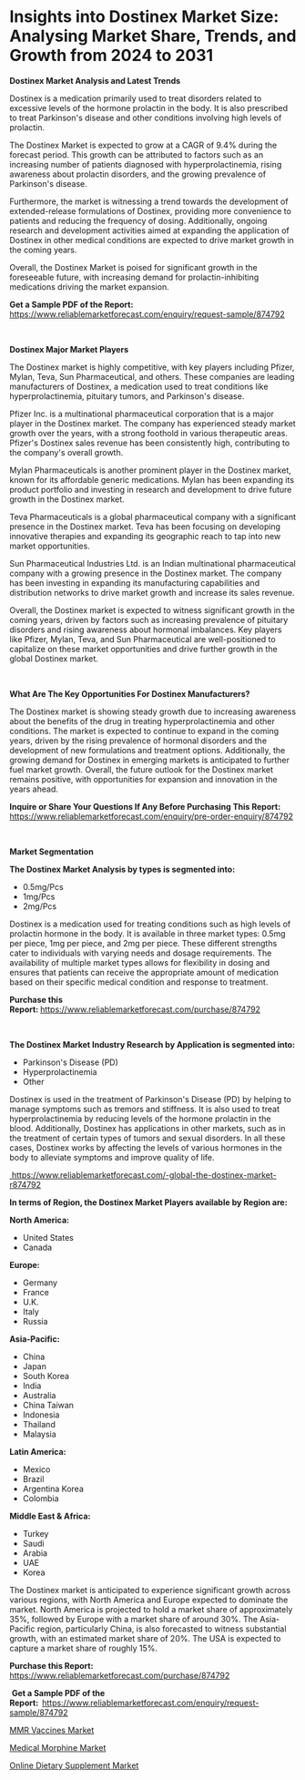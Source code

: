 <p><h1>Insights into Dostinex Market Size: Analysing Market Share, Trends, and Growth from 2024 to 2031</h1></p><p><strong>Dostinex Market Analysis and Latest Trends</strong></p>
<p><p>Dostinex is a medication primarily used to treat disorders related to excessive levels of the hormone prolactin in the body. It is also prescribed to treat Parkinson's disease and other conditions involving high levels of prolactin.</p><p>The Dostinex Market is expected to grow at a CAGR of 9.4% during the forecast period. This growth can be attributed to factors such as an increasing number of patients diagnosed with hyperprolactinemia, rising awareness about prolactin disorders, and the growing prevalence of Parkinson's disease.</p><p>Furthermore, the market is witnessing a trend towards the development of extended-release formulations of Dostinex, providing more convenience to patients and reducing the frequency of dosing. Additionally, ongoing research and development activities aimed at expanding the application of Dostinex in other medical conditions are expected to drive market growth in the coming years.</p><p>Overall, the Dostinex Market is poised for significant growth in the foreseeable future, with increasing demand for prolactin-inhibiting medications driving the market expansion.</p></p>
<p><strong>Get a Sample PDF of the Report:&nbsp;</strong> <a href="https://www.reliablemarketforecast.com/enquiry/request-sample/874792">https://www.reliablemarketforecast.com/enquiry/request-sample/874792</a></p>
<p>&nbsp;</p>
<p><strong>Dostinex Major Market Players</strong></p>
<p><p>The Dostinex market is highly competitive, with key players including Pfizer, Mylan, Teva, Sun Pharmaceutical, and others. These companies are leading manufacturers of Dostinex, a medication used to treat conditions like hyperprolactinemia, pituitary tumors, and Parkinson's disease.</p><p>Pfizer Inc. is a multinational pharmaceutical corporation that is a major player in the Dostinex market. The company has experienced steady market growth over the years, with a strong foothold in various therapeutic areas. Pfizer's Dostinex sales revenue has been consistently high, contributing to the company's overall growth.</p><p>Mylan Pharmaceuticals is another prominent player in the Dostinex market, known for its affordable generic medications. Mylan has been expanding its product portfolio and investing in research and development to drive future growth in the Dostinex market.</p><p>Teva Pharmaceuticals is a global pharmaceutical company with a significant presence in the Dostinex market. Teva has been focusing on developing innovative therapies and expanding its geographic reach to tap into new market opportunities.</p><p>Sun Pharmaceutical Industries Ltd. is an Indian multinational pharmaceutical company with a growing presence in the Dostinex market. The company has been investing in expanding its manufacturing capabilities and distribution networks to drive market growth and increase its sales revenue.</p><p>Overall, the Dostinex market is expected to witness significant growth in the coming years, driven by factors such as increasing prevalence of pituitary disorders and rising awareness about hormonal imbalances. Key players like Pfizer, Mylan, Teva, and Sun Pharmaceutical are well-positioned to capitalize on these market opportunities and drive further growth in the global Dostinex market.</p></p>
<p>&nbsp;</p>
<p><strong>What Are The Key Opportunities For Dostinex Manufacturers?</strong></p>
<p><p>The Dostinex market is showing steady growth due to increasing awareness about the benefits of the drug in treating hyperprolactinemia and other conditions. The market is expected to continue to expand in the coming years, driven by the rising prevalence of hormonal disorders and the development of new formulations and treatment options. Additionally, the growing demand for Dostinex in emerging markets is anticipated to further fuel market growth. Overall, the future outlook for the Dostinex market remains positive, with opportunities for expansion and innovation in the years ahead.</p></p>
<p><strong>Inquire or Share Your Questions If Any Before Purchasing This Report:</strong> <a href="https://www.reliablemarketforecast.com/enquiry/pre-order-enquiry/874792">https://www.reliablemarketforecast.com/enquiry/pre-order-enquiry/874792</a></p>
<p>&nbsp;</p>
<p><strong>Market Segmentation</strong></p>
<p><strong>The Dostinex Market Analysis by types is segmented into:</strong></p>
<p><ul><li>0.5mg/Pcs</li><li>1mg/Pcs</li><li>2mg/Pcs</li></ul></p>
<p><p>Dostinex is a medication used for treating conditions such as high levels of prolactin hormone in the body. It is available in three market types: 0.5mg per piece, 1mg per piece, and 2mg per piece. These different strengths cater to individuals with varying needs and dosage requirements. The availability of multiple market types allows for flexibility in dosing and ensures that patients can receive the appropriate amount of medication based on their specific medical condition and response to treatment.</p></p>
<p><strong>Purchase this Report:&nbsp;</strong><a href="https://www.reliablemarketforecast.com/purchase/874792">https://www.reliablemarketforecast.com/purchase/874792</a></p>
<p>&nbsp;</p>
<p><strong>The Dostinex Market Industry Research by Application is segmented into:</strong></p>
<p><ul><li>Parkinson's Disease (PD)</li><li>Hyperprolactinemia</li><li>Other</li></ul></p>
<p><p>Dostinex is used in the treatment of Parkinson's Disease (PD) by helping to manage symptoms such as tremors and stiffness. It is also used to treat hyperprolactinemia by reducing levels of the hormone prolactin in the blood. Additionally, Dostinex has applications in other markets, such as in the treatment of certain types of tumors and sexual disorders. In all these cases, Dostinex works by affecting the levels of various hormones in the body to alleviate symptoms and improve quality of life.</p></p>
<p><a href="https://www.reliablemarketforecast.com/-global-the-dostinex-market-r874792">&nbsp;https://www.reliablemarketforecast.com/-global-the-dostinex-market-r874792</a></p>
<p><strong>In terms of Region, the Dostinex Market Players available by Region are:</strong></p>
<p>
    <p> <strong> North America: </strong>
        <ul>
            <li>United States</li>
            <li>Canada</li>
        </ul>
        </p> 
    <p> <strong> Europe: </strong>
        <ul>
            <li>Germany</li>
            <li>France</li>
            <li>U.K.</li>
            <li>Italy</li>
            <li>Russia</li>
        </ul>
        </p> 
    <p> <strong> Asia-Pacific: </strong>
        <ul>
            <li>China</li>
            <li>Japan</li>
            <li>South Korea</li>
            <li>India</li>
            <li>Australia</li>
            <li>China Taiwan</li>
            <li>Indonesia</li>
            <li>Thailand</li>
            <li>Malaysia</li>
        </ul>
        </p> 
    <p> <strong> Latin America: </strong>
        <ul>
            <li>Mexico</li>
            <li>Brazil</li>
            <li>Argentina Korea</li>
            <li>Colombia</li>
        </ul>
        </p> 
    <p> <strong> Middle East & Africa: </strong>
        <ul>
            <li>Turkey</li>
            <li>Saudi</li>
            <li>Arabia</li>
            <li>UAE</li>
            <li>Korea</li>
        </ul>
    </p>
    </p>
<p><p>The Dostinex market is anticipated to experience significant growth across various regions, with North America and Europe expected to dominate the market. North America is projected to hold a market share of approximately 35%, followed by Europe with a market share of around 30%. The Asia-Pacific region, particularly China, is also forecasted to witness substantial growth, with an estimated market share of 20%. The USA is expected to capture a market share of roughly 15%.</p></p>
<p><strong>Purchase this Report: </strong><a href="https://www.reliablemarketforecast.com/purchase/874792">https://www.reliablemarketforecast.com/purchase/874792</a></p>
<p>&nbsp;<strong>Get a Sample PDF of the Report:&nbsp;&nbsp;</strong><a href="https://www.reliablemarketforecast.com/enquiry/request-sample/874792">https://www.reliablemarketforecast.com/enquiry/request-sample/874792</a></p>
<p><strong></strong></p>
<p><p><a href="https://github.com/wrwgzwbr35/Market-Research-Report-List-2/blob/main/mmr-vaccines-market.md">MMR Vaccines Market</a></p><p><a href="https://github.com/sifatuddin25/Market-Research-Report-List-2/blob/main/medical-morphine-market.md">Medical Morphine Market</a></p><p><a href="https://github.com/mdhefjumiah/Market-Research-Report-List-2/blob/main/online-dietary-supplement-market.md">Online Dietary Supplement Market</a></p></p>